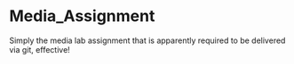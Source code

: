 Media_Assignment
================

Simply the media lab assignment that is apparently required to be delivered via git, effective!
